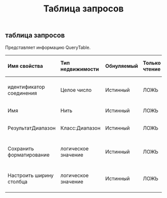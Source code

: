 ﻿---
title: Таблица запросов
second_title: Aspose.Cells Cloud Documen
type: docs
url: /ru/specification/model/querytable/
description: "Aspose.Cells Спецификация облачной модели: QueryTable. Легко обрабатывайте Excel и другие документы электронных таблиц с помощью таких функций, как открытие, создание, редактирование, разделение, слияние, сравнение и преобразование."
weight: 50
---
## **таблица запросов**

 Представляет информацию QueryTable.

| Имя свойства| Тип недвижимости| Обнуляемый| Только чтение| Значение по умолчанию| Описание|
|:- |:- |:- |:- |:- |:- |
| идентификатор соединения| Целое число| Истинный| ЛОЖЬ|| Получает идентификатор соединения таблицы запросов.|
| Имя| Нить| Истинный| ЛОЖЬ|| Получает имя таблицы запросов.|
| РезультатДиапазон| Класс:Диапазон| Истинный| ЛОЖЬ|| Получает диапазон результата.|
| Сохранить форматирование| логическое значение| Истинный| ЛОЖЬ|| Возвращает или задает PreserveFormatting объекта.|
| Настроить ширину столбца| логическое значение| Истинный| ЛОЖЬ|| Возвращает или задает AdjustColumnWidth объекта.|

